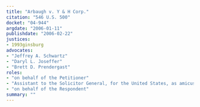 ```yaml
---
title: "Arbaugh v. Y & H Corp."
citation: "546 U.S. 500"
docket: "04-944"
argdate: "2006-01-11"
publishdate: "2006-02-22"
justices:
- 1993ginsburg
advocates:
- "Jeffrey A. Schwartz"
- "Daryl L. Joseffer"
- "Brett D. Prendergast"
roles:
- "on behalf of the Petitioner"
- "Assistant to the Solicitor General, for the United States, as amicus curiae, supporting the Petitioner"
- "on behalf of the Respondent"
summary: ""
---
```


